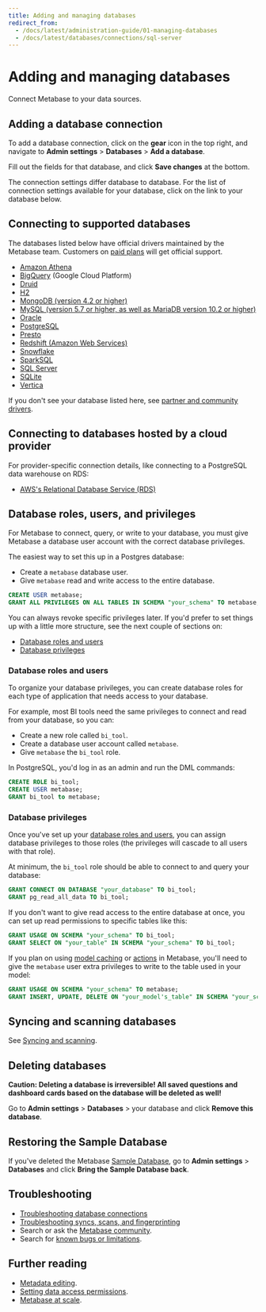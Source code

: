```yaml
---
title: Adding and managing databases
redirect_from:
  - /docs/latest/administration-guide/01-managing-databases
  - /docs/latest/databases/connections/sql-server
---
```


# Adding and managing databases

Connect Metabase to your data sources.

## Adding a database connection

To add a database connection, click on the **gear** icon in the top right, and navigate to **Admin settings** > **Databases** > **Add a database**.

Fill out the fields for that database, and click **Save changes** at the bottom.

The connection settings differ database to database. For the list of connection settings available for your database, click on the link to your database below.

## Connecting to supported databases

The databases listed below have official drivers maintained by the Metabase team. Customers on [paid plans](https://www.metabase.com/pricing) will get official support.

- [Amazon Athena](./connections/athena.md)
- [BigQuery](./connections/bigquery.md) (Google Cloud Platform)
- [Druid](./connections/druid.md)
- [H2](./connections/h2.md)
- [MongoDB (version 4.2 or higher)](./connections/mongodb.md)
- [MySQL (version 5.7 or higher, as well as MariaDB version 10.2 or higher)](./connections/mysql.md)
- [Oracle](./connections/oracle.md)
- [PostgreSQL](./connections/postgresql.md)
- [Presto](./connections/presto.md)
- [Redshift (Amazon Web Services)](./connections/redshift.md)
- [Snowflake](./connections/snowflake.md)
- [SparkSQL](./connections/sparksql.md)
- [SQL Server](./connections/sql-server.md)
- [SQLite](./connections/sqlite.md)
- [Vertica](./connections/vertica.md)

If you don't see your database listed here, see [partner and community drivers](../developers-guide/partner-and-community-drivers.md#partner-drivers).

## Connecting to databases hosted by a cloud provider

For provider-specific connection details, like connecting to a PostgreSQL data warehouse on RDS:

- [AWS's Relational Database Service (RDS)](./connections/aws-rds.md)

## Database roles, users, and privileges

For Metabase to connect, query, or write to your database, you must give Metabase a database user account with the correct database privileges.

The easiest way to set this up in a Postgres database:

- Create a `metabase` database user.
- Give `metabase` read and write access to the entire database.

```sql
CREATE USER metabase;
GRANT ALL PRIVILEGES ON ALL TABLES IN SCHEMA "your_schema" TO metabase;
```

You can always revoke specific privileges later. If you'd prefer to set things up with a little more structure, see the next couple of sections on:

- [Database roles and users](#database-roles-and-users)
- [Database privileges](#database-privileges)

### Database roles and users

To organize your database privileges, you can create database roles for each type of application that needs access to your database. 

For example, most BI tools need the same privileges to connect and read from your database, so you can:

- Create a new role called `bi_tool`.
- Create a database user account called `metabase`.
- Give `metabase` the `bi_tool` role.

In PostgreSQL, you'd log in as an admin and run the DML commands:

```sql
CREATE ROLE bi_tool;
CREATE USER metabase;
GRANT bi_tool to metabase;
```

### Database privileges

Once you've set up your [database roles and users](#database-roles-and-users), you can assign database privileges to those roles (the privileges will cascade to all users with that role).

At minimum, the `bi_tool` role should be able to connect to and query your database:

```sql
GRANT CONNECT ON DATABASE "your_database" TO bi_tool;
GRANT pg_read_all_data TO bi_tool;
```

If you don't want to give read access to the entire database at once, you can set up read permissions to specific tables like this:

```sql
GRANT USAGE ON SCHEMA "your_schema" TO bi_tool;
GRANT SELECT ON "your_table" IN SCHEMA "your_schema" TO bi_tool;
```

If you plan on using [model caching](../data-modeling/models.md#model-caching) or [actions](../actions/introduction.md) in Metabase, you'll need to give the `metabase` user extra privileges to write to the table used in your model:

```sql
GRANT USAGE ON SCHEMA "your_schema" TO metabase;
GRANT INSERT, UPDATE, DELETE ON "your_model's_table" IN SCHEMA "your_schema" TO metabase;
```

## Syncing and scanning databases

See [Syncing and scanning](./sync-scan.md).

## Deleting databases

**Caution: Deleting a database is irreversible! All saved questions and dashboard cards based on the database will be deleted as well!**

Go to **Admin settings** > **Databases** > your database and click **Remove this database**.

## Restoring the Sample Database

If you've deleted the Metabase [Sample Database](https://www.metabase.com/glossary/sample_database), go to **Admin settings** > **Databases** and click **Bring the Sample Database back**.

## Troubleshooting

- [Troubleshooting database connections](../troubleshooting-guide/db-connection.md)
- [Troubleshooting syncs, scans, and fingerprinting](../troubleshooting-guide/sync-fingerprint-scan.md)
- Search or ask the [Metabase community](https://discourse.metabase.com/).
- Search for [known bugs or limitations](../troubleshooting-guide/known-issues.md).

## Further reading

- [Metadata editing](../data-modeling/metadata-editing.md).
- [Setting data access permissions](../permissions/data.md).
- [Metabase at scale](https://www.metabase.com/learn/administration/metabase-at-scale).
